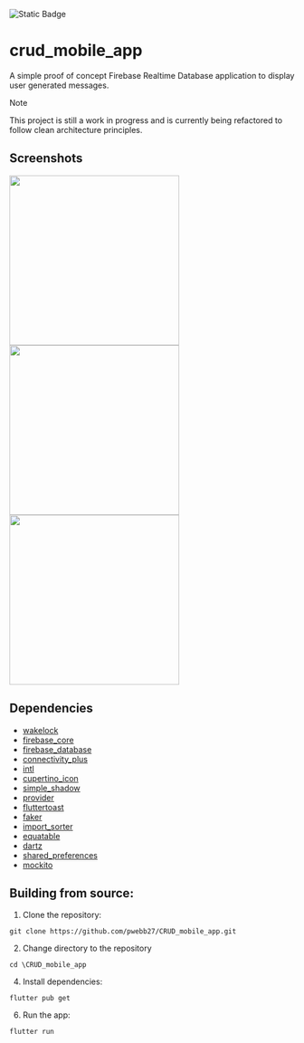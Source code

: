 ![Static Badge](https://img.shields.io/badge/Made%20With-Flutter-5fc9f8)

# crud_mobile_app

A simple proof of concept Firebase Realtime Database application to display user generated messages.

> [!NOTE]
> This project is still a work in progress and is currently being refactored to follow clean architecture principles.

## Screenshots

<img src="https://github.com/pwebb27/CRUD_mobile_app/assets/88386105/24e484b0-2472-4600-abfd-889be24cf410" width="300" />

<img src="https://github.com/pwebb27/CRUD_mobile_app/assets/88386105/4e0850e2-ee49-4126-8690-bc665c8286fa" width="300" />

<img src="https://github.com/pwebb27/CRUD_mobile_app/assets/88386105/51f10eb9-d6dd-4981-898f-31cbe396db33" width="300" />

## Dependencies
  - [wakelock](https://pub.dev/packages/wakelock)
  - [firebase_core](https://pub.dev/packages/firebase_core)
  - [firebase_database](https://pub.dev/packages/firebase_database)
  - [connectivity_plus](https://pub.dev/packages/connectivity_plus)
  - [intl](https://pub.dev/packages/intl)
  - [cupertino_icon](https://pub.dev/packages/cupertino_icons)
  - [simple_shadow](https://pub.dev/packages/simple_shadow/license) 
  - [provider](https://pub.dev/packages/provider)
  - [fluttertoast](https://pub.dev/packages/fluttertoast)
  - [faker](https://pub.dev/packages/faker)
  - [import_sorter](https://pub.dev/documentation/import_sorter/latest/)
  - [equatable](https://pub.dev/packages/equatable)
  - [dartz](https://pub.dev/packages/dartz/versions)
  - [shared_preferences](https://pub.dev/packages/shared_preferences)
  - [mockito](https://pub.dev/packages/mockito)

## Building from source:
1. Clone the repository:
```
git clone https://github.com/pwebb27/CRUD_mobile_app.git
```
2. Change directory to the repository
```
cd \CRUD_mobile_app
```
4. Install dependencies:
```
flutter pub get
```
6. Run the app:
```
flutter run
```
